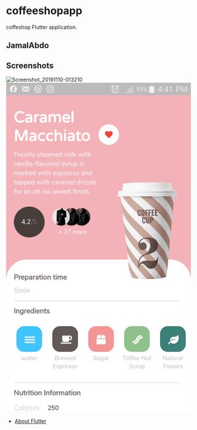 # coffeeshopapp

coffeshop Flutter application.

## JamalAbdo

## Screenshots


![Screenshot_20191110-013210](https://user-images.githubusercontent.com/8137504/68534394-1c99c180-035a-11ea-9557-bbec71d52582.png)
![Screenshot_20191110-013210](https://github.com/JamalAbdo/coffeShopapp/blob/master/assets/screenshot2.png?raw=true)


- [About Flutter](https://flutter.dev)


